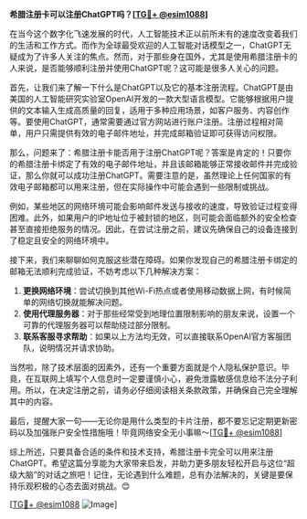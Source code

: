 **希腊注册卡可以注册ChatGPT吗？[[TG💪+ @esim1088](https://t.me/s/esim1088)]**

在当今这个数字化飞速发展的时代，人工智能技术正以前所未有的速度改变着我们的生活和工作方式。而作为全球最受欢迎的人工智能对话模型之一，ChatGPT无疑成为了许多人关注的焦点。然而，对于那些身在国外，尤其是使用希腊注册卡的人来说，是否能够顺利注册并使用ChatGPT呢？这可能是很多人关心的问题。

首先，让我们来了解一下什么是ChatGPT以及它的基本注册流程。ChatGPT是由美国的人工智能研究实验室OpenAI开发的一款大型语言模型。它能够根据用户提供的文本输入生成高质量的回复，适用于多种应用场景，如客户服务、内容创作等。要使用ChatGPT，通常需要通过官方网站进行账户注册。注册过程相对简单，用户只需提供有效的电子邮件地址，并完成邮箱验证即可获得访问权限。

那么，问题来了：希腊注册卡能否用于注册ChatGPT呢？答案是肯定的！只要你的希腊注册卡绑定了有效的电子邮件地址，并且该邮箱能够正常接收邮件并完成验证，那么你就可以成功注册ChatGPT。需要注意的是，虽然理论上任何国家的有效电子邮箱都可以用来注册，但在实际操作中可能会遇到一些限制或挑战。

例如，某些地区的网络环境可能会影响邮件发送与接收的速度，导致验证过程变得困难。此外，如果用户的IP地址位于被封锁的地区，则可能会面临额外的安全检查甚至直接拒绝服务的情况。因此，在尝试注册之前，建议先确保自己的设备连接到了稳定且安全的网络环境中。

接下来，我们来聊聊如何克服这些潜在障碍。如果你发现自己的希腊注册卡绑定的邮箱无法顺利完成验证，不妨考虑以下几种解决方案：

1. **更换网络环境**：尝试切换到其他Wi-Fi热点或者使用移动数据上网，有时候简单的网络切换就能解决问题。
2. **使用代理服务器**：对于那些经常受到地理位置限制影响的朋友来说，设置一个可靠的代理服务器可以帮助绕过部分限制。
3. **联系客服寻求帮助**：如果以上方法均无效，可以直接联系OpenAI官方客服团队，说明情况并请求协助。

当然啦，除了技术层面的因素外，还有一个重要方面就是个人隐私保护意识。毕竟，在互联网上填写个人信息时一定要谨慎小心，避免泄露敏感信息给不法分子利用。所以，在决定注册之前，请务必仔细阅读相关条款政策，并确保自己完全理解其中的内容。

最后，提醒大家一句——无论你是用什么类型的卡片注册，都不要忘记定期更新密码以及加强账户安全性措施哦！毕竟网络安全无小事嘛～[[TG💪+ @esim1088](https://t.me/s/esim1088)]

综上所述，只要具备合适的条件和技术支持，希腊注册卡完全可以用来注册ChatGPT。希望这篇分享能为大家带来启发，并助力更多朋友轻松开启与这位“超级大脑”的对话之旅吧！记住，无论遇到什么难题，总有办法解决的，关键是要保持乐观积极的心态去面对挑战。😊

[[TG💪+ @esim1088](https://t.me/s/esim1088) ![Image](https://i.postimg.cc/4NQfJmqS/Snipaste-2025-05-13-00-14-12.png)]
